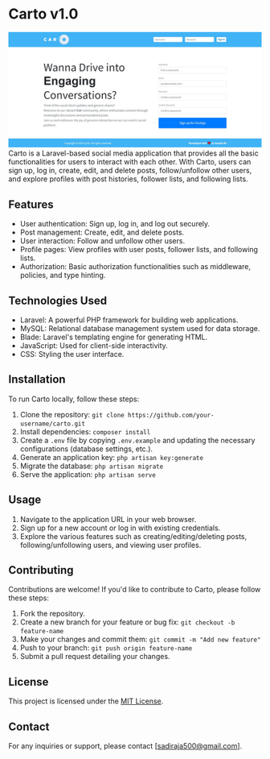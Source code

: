# Carto v1.0
![Carto ](public/carto-thumnail.JPG)
Carto is a Laravel-based social media application that provides all the basic functionalities for users to interact with each other. With Carto, users can sign up, log in, create, edit, and delete posts, follow/unfollow other users, and explore profiles with post histories, follower lists, and following lists.

## Features

- User authentication: Sign up, log in, and log out securely.
- Post management: Create, edit, and delete posts.
- User interaction: Follow and unfollow other users.
- Profile pages: View profiles with user posts, follower lists, and following lists.
- Authorization: Basic authorization functionalities such as middleware, policies, and type hinting.

## Technologies Used

- Laravel: A powerful PHP framework for building web applications.
- MySQL: Relational database management system used for data storage.
- Blade: Laravel's templating engine for generating HTML.
- JavaScript: Used for client-side interactivity.
- CSS: Styling the user interface.

## Installation

To run Carto locally, follow these steps:

1. Clone the repository: `git clone https://github.com/your-username/carto.git`
2. Install dependencies: `composer install`
3. Create a `.env` file by copying `.env.example` and updating the necessary configurations (database settings, etc.).
4. Generate an application key: `php artisan key:generate`
5. Migrate the database: `php artisan migrate`
6. Serve the application: `php artisan serve`

## Usage

1. Navigate to the application URL in your web browser.
2. Sign up for a new account or log in with existing credentials.
3. Explore the various features such as creating/editing/deleting posts, following/unfollowing users, and viewing user profiles.

## Contributing

Contributions are welcome! If you'd like to contribute to Carto, please follow these steps:

1. Fork the repository.
2. Create a new branch for your feature or bug fix: `git checkout -b feature-name`
3. Make your changes and commit them: `git commit -m "Add new feature"`
4. Push to your branch: `git push origin feature-name`
5. Submit a pull request detailing your changes.

## License

This project is licensed under the [MIT License](LICENSE).

## Contact

For any inquiries or support, please contact [sadiraja500@gmail.com].

